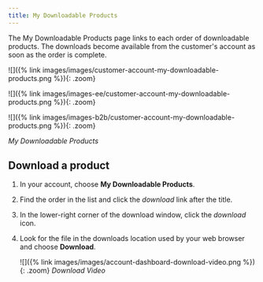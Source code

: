 ```yaml
---
title: My Downloadable Products
---
```


The My Downloadable Products page links to each order of downloadable products. The downloads become available from the customer's account as soon as the order is complete.

<!--{% if "Default.CE Only" contains site.edition %}-->
![]({% link images/images/customer-account-my-downloadable-products.png %}){: .zoom}
<!--{% endif %}-->
<!--{% if "Default.EE Only" contains site.edition %}-->
![]({% link images/images-ee/customer-account-my-downloadable-products.png %}){: .zoom}
<!--{% endif %}-->
<!--{% if "Default.B2B Only" contains site.edition %}-->
![]({% link images/images-b2b/customer-account-my-downloadable-products.png %}){: .zoom}
<!--{% endif %}-->
_My Downloadable Products_

## Download a product

1. In your account, choose **My Downloadable Products**.

1. Find the order in the list and click the _download_ link after the title.

1. In the lower-right corner of the download window, click the _download_ icon.

1. Look for the file in the downloads location used by your web browser and choose **Download**.

    ![]({% link images/images/account-dashboard-download-video.png %}){: .zoom}
    _Download Video_

